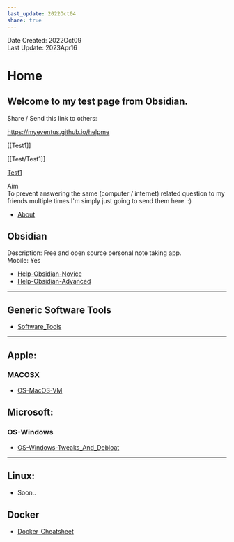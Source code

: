 ```yaml
---  
last_update: 2022Oct04  
share: true    
---  
```

  
Date Created: 2022Oct09  
Last Update: 2023Apr16  
  
  
# Home 
  
## Welcome to my test page from Obsidian.   
  
Share / Send this link to others:  
  
<a href="https://myeventus.github.io/helpme">https://myeventus.github.io/helpme</a>  

[[Test1]]

[[Test/Test1]]

[Test1](Test/Test1.md)
  
Aim  
To prevent answering the same (computer / internet) related question to my friends multiple times I'm simply just going to send them here. :)  
  
  
- [About](./About.md)  
  
## Obsidian  
Description: Free and open source personal note taking app.  
Mobile: Yes  
- [Help-Obsidian-Novice](./Help-Obsidian-Novice.md)  
- [Help-Obsidian-Advanced](./Help-Obsidian-Advanced.md)  
  
---  
  
## Generic Software Tools  
- [Software_Tools](./Software_Tools.md)  
  
---  
## Apple:  
  
### MACOSX  
- [OS-MacOS-VM](./OS-MacOS-VM.md)  
  
  
## Microsoft:  
### OS-Windows  
- [OS-Windows-Tweaks_And_Debloat](./OS-Windows-Tweaks_And_Debloat.md)  
  
---  
  
## Linux:  
- Soon..  
  
  
## Docker  
- [Docker_Cheatsheet](./Docker_Cheatsheet.md)  
